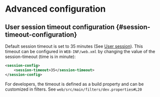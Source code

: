 # Advanced configuration

## User session timeout configuration {#session-timeout-configuration}

Default session timeout is set to 35 minutes (See [User session](/administrator-guide/managing-users-and-groups/index.rst#user-session)). This timeout can be configured in `WEB-INF/web.xml` by changing the value of the session-timeout (time is in minute):

``` xml
<session-config>
    <session-timeout>35</session-timeout>
</session-config>
```

For developers, the timeout is defined as a build property and can be customized in filters. See `web/src/main/filters/dev.properties#L20`
